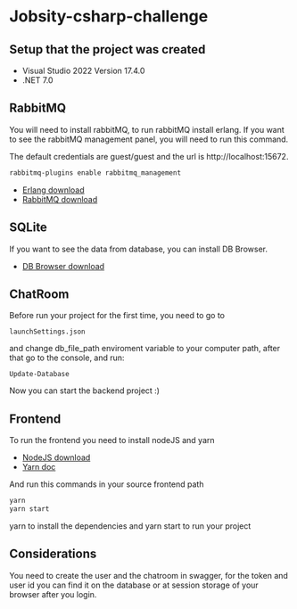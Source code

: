 
# Jobsity-csharp-challenge

## Setup that the project was created

- Visual Studio 2022 Version 17.4.0
- .NET 7.0

## RabbitMQ

You will need to install rabbitMQ, to run rabbitMQ install erlang.
If you want to see the rabbitMQ management panel, you will need to run this command.

The default credentials are guest/guest and the url is http://localhost:15672.

```bash
rabbitmq-plugins enable rabbitmq_management
```
 - [Erlang download](https://www.erlang.org/downloads)
 - [RabbitMQ download](https://www.rabbitmq.com/download.html)

## SQLite
If you want to see the data from database, you can install DB Browser.

 - [DB Browser download](https://sqlitebrowser.org)
## ChatRoom

Before run your project for the first time, you need to go to

```
launchSettings.json
```

and change db_file_path enviroment variable to your computer path, 
after that go to the console, and run:

```
Update-Database
```

Now you can start the backend project :)
## Frontend
To run the frontend you need to install nodeJS and yarn

- [NodeJS download](https://nodejs.org/en/download/)
- [Yarn doc](https://classic.yarnpkg.com/lang/en/docs/install/#windows-stable)

And run this commands in your source frontend path

```bash
yarn
yarn start
```

yarn to install the dependencies and yarn start to run your project


## Considerations

You need to create the user and the chatroom in swagger, 
for the token and user id you can find it on the database or at 
session storage of your browser after you login.
